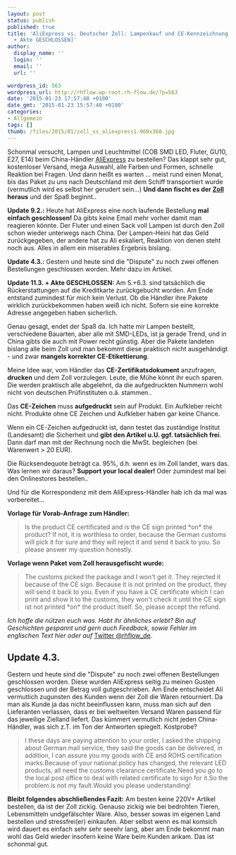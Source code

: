 ```yaml
---
layout: post
status: publish
published: true
title: 'AliExpress vs. Deutscher Zoll: Lampenkauf und CE-Kennzeichnung [Update #3
  + Akte GESCHLOSSEN]'
author:
  display_name: ''
  login: ''
  email: ''
  url: ''

wordpress_id: 563
wordpress_url: http://rhflow.wp-root.rh-flow.de/?p=563
date: '2015-01-23 17:57:40 +0100'
date_gmt: '2015-01-23 15:57:40 +0100'
categories:
- Allgemein
tags: []
thumb: /files/2015/01/zoll_vs_aliexpress1-960x360.jpg
---
```

Schonmal versucht, Lampen und Leuchtmittel (COB SMD LED, Fluter, GU10, E27, E14) beim China-Händler [AliExpress][1] zu bestellen? Das klappt sehr gut, kostenloser Versand, mega Auswahl, alle Farben und Formen, schnelle Reaktion bei Fragen. Und dann heißt es warten ... meist rund einen Monat, bis das Paket zu uns nach Deutschland mit dem Schiff transportiert wurde (vermutlich wird es selbst her gerudert sein...) **Und dann fischt es der [Zoll][2] heraus** und der Spaß beginnt..

**Update 9.2.:** Heute hat AliExpress eine noch laufende Bestellung **mal einfach geschlossen!** Da gibts keine Email mehr vorher damit man reagieren könnte. Der Fluter und einen Sack voll Lampen ist durch den Zoll schon wieder unterwegs nach China. Der Lampen-Heini hat das Geld zurückgegeben, der andere hat zu Ali eskaliert, Reaktion von denen steht noch aus. Alles in allem ein miserables Ergebnis bislang.

**Update 4.3.:** Gestern und heute sind die "Dispute" zu noch zwei offenen Bestellungen geschlossen worden. Mehr dazu im Artikel.

**Update 11.3. + Akte GESCHLOSSEN:** Am 5.+6.3. sind tatsächlich die Rückerstattungen auf die Kreditkarte zurückgebucht worden. Am Ende entstand zumindest für mich kein Verlust. Ob die Händler ihre Pakete wirklich zurückbekommen haben weiß ich nicht. Sofern sie eine korrekte Adresse angegeben haben sicherlich.

<!--more-->

Genau gesagt, endet der Spaß da. Ich hatte mir Lampen bestellt, verschiedene Bauarten, aber alle mit SMD-LEDs, ist ja gerade Trend, und in China gibts die auch mit Power recht günstig. Aber die Pakete landeten bislang alle beim Zoll und man bekommt diese praktisch nicht ausgehändigt - und zwar **mangels korrekter CE-Etikettierung**.

Meine Idee war, vom Händler das **CE-Zertifikatsdokument** anzufragen, **drucken** und dem Zoll vorzulegen. Leute, die Mühe könnt ihr euch sparen. Die werden praktisch alle abgelehnt, da die aufgedruckten Nummern wohl nicht von deutschen Prüfinstituten o.ä. stammen..

Das **CE-Zeichen** muss **aufgedruckt** sein auf Produkt. Ein Aufkleber reicht nicht. Produkte ohne CE Zeichen und Aufkleber haben gar keine Chance.

Wenn ein CE-Zeichen aufgedruckt ist, dann testet das zuständige Institut (Landesamt) die Sicherheit und **gibt den Artikel u.U. ggf. tatsächlich frei**. Dann darf man mit der Rechnung noch die MwSt. begleichen (bei Warenwert > 20 EUR).

Die Rücksendequote beträgt ca. 95%, d.h. wenn es im Zoll landet, wars das. Was lernen wir daraus? **Support your local dealer!** Oder zumindest mal bei den Onlinestores bestellen..

Und für die Korrespondenz mit dem AliExpress-Händler hab ich da mal was vorbereitet...

**Vorlage für Vorab-Anfrage zum Händler:**

> Is the product CE certificated and is the CE sign printed \*on\* the product? If not, it is worthless to order, because the German customs will pick it for sure and they will reject it and send it back to you. So please answer my question honestly.

**Vorlage wenn Paket vom Zoll herausgefischt wurde:**

> The customs picked the package and I won't get it. They rejected it because of the CE sign. Because it is not printed on the product, they will send it back to you. Even if you have a CE certificate which I can print and show it to the customs, they won't check it until the CE sign ist not printed \*on\* the product itself. So, please accept the refund.

*Ich hoffe die nützen euch was. Habt ihr ähnliches erlebt? Bin auf Geschichten gespannt und gern auch Feedback, sowie Fehler im englischen Text hier oder auf* [Twitter @rhflow_de][3].

## Update 4.3.

Gestern und heute sind die "Dispute" zu noch zwei offenen Bestellungen geschlossen worden. Diese wurden AliExpress seitig zu meinen Gusten geschlossen und der Betrag voll gutgeschrieben. Am Ende entscheidet Ali vermutlich zugunsten des Kunden wenn der Zoll die Waren retourniert. Da man als Kunde ja das nicht beeinflussen kann, muss man sich auf den Lieferanten verlassen, dass er bei weltweiten Versand Waren passend für das jeweilige Zielland liefert. Das kümmert vermutlich nicht jeden China-Händler, was sich z.T. im Ton der Antworten spiegelt. Kostprobe?

> I these days are paying attention to your order, I asked the shipping about German mail service, they said the goods can be delivered, in addition, I can assure you my goods with CE and ROHS certification marks.Because of your national policy has changed, the relevant LED products, all need the customs clearance certificate.Need you go to the local post office to deal with related certificate to sign for it.So the problem is not my fault.Would you please understanding!

**Bleibt folgendes abschließendes Fazit:** Am besten keine 220V+ Artikel bestellen, da ist der Zoll zickig. Genauso zickig wie bei bedrohten Tieren, Lebensmitteln undgefälschter Ware. Also, besser sowas im eigenen Land bestellen und stressfrei(er) einkaufen. Aber selbst wenn es mal komsich wird dauert es einfach sehr sehr seeehr lang, aber am Ende bekommt man wohl das Geld wieder insofern keine Ware beim Kunden ankam. Das ist schonmal gut.

 [1]: http://aliexpress.com/
 [2]: http://www.zoll.de/
 [3]: https://twitter.com/rhflow_de

